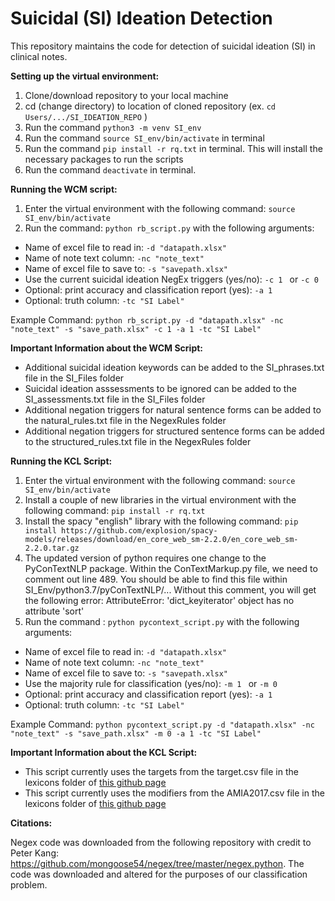 # Suicidal (SI) Ideation Detection
This repository maintains the code for detection of suicidal ideation (SI) in clinical notes. 

**Setting up the virtual environment:**

1. Clone/download repository to your local machine 
2. cd (change directory) to location of cloned repository (ex. ```cd Users/.../SI_IDEATION_REPO``` )
3. Run the command ```python3 -m venv SI_env```
3. Run the command ```source SI_env/bin/activate``` in terminal 
4. Run the command ```pip install -r rq.txt``` in terminal. This will install the necessary packages to run the scripts
5. Run the command ```deactivate``` in terminal. 

**Running the WCM script:** 
1. Enter the virtual environment with the following command: ```source SI_env/bin/activate```
2. Run the command: ```python rb_script.py``` with the following arguments:
  - Name of excel file to read in: ```-d "datapath.xlsx" ```
  - Name of note text column: ```-nc "note_text"```
  - Name of excel file to save to: ```-s "savepath.xlsx" ```
  - Use the current suicidal ideation NegEx triggers (yes/no): ```-c 1 ``` or ```-c 0 ```
  - Optional: print accuracy and classification report (yes): ```-a 1 ```
  - Optional: truth column: ```-tc "SI Label"```
  
  Example Command: ```python rb_script.py -d "datapath.xlsx" -nc "note_text" -s "save_path.xlsx" -c 1 -a 1 -tc "SI Label"```

**Important Information about the WCM Script:**
- Additional suicidal ideation keywords can be added to the SI_phrases.txt file in the SI_Files folder
- Suicidal ideation asssessments to be ignored can be added to the SI_assessments.txt file in the SI_Files folder
- Additional negation triggers for natural sentence forms can be added to the natural_rules.txt file in the NegexRules folder 
- Additional negation triggers for structured sentence forms can be added to the structured_rules.txt file in the NegexRules folder

**Running the KCL Script:**
1. Enter the virtual environment with the following command: ```source SI_env/bin/activate```
2. Install a couple of new libraries in the virtual environment with the following command: ```pip install -r rq.txt```
3. Install the spacy "english" library with the following command: ```pip install https://github.com/explosion/spacy-models/releases/download/en_core_web_sm-2.2.0/en_core_web_sm-2.2.0.tar.gz```
4. The updated version of python requires one change to the PyConTextNLP package. Within the ConTextMarkup.py file, we need to comment out line 489. You should be able to find this file within SI_Env/python3.7/pyConTextNLP/... Without this comment, you will get the following error: AttributeError: 'dict_keyiterator' object has no attribute 'sort'
5. Run the command : ```python pycontext_script.py``` with the following arguments:
  - Name of excel file to read in: ```-d "datapath.xlsx" ```
  - Name of note text column: ```-nc "note_text"```
  - Name of excel file to save to: ```-s "savepath.xlsx" ```
  - Use the majority rule for classification (yes/no): ```-m 1 ``` or ```-m 0 ```
  - Optional: print accuracy and classification report (yes): ```-a 1 ```
  - Optional: truth column: ```-tc "SI Label"```

Example Command: ```python pycontext_script.py -d "datapath.xlsx" -nc "note_text" -s "save_path.xlsx" -m 0 -a 1 -tc "SI Label"```

**Important Information about the KCL Script:**
- This script currently uses the targets from the target.csv file in the lexicons folder of [this github page](https://github.com/KCL-Health-NLP/camhs_pycontext_adaptation)
- This script currently uses the modifiers from the AMIA2017.csv file in the lexicons folder of [this github page](https://github.com/KCL-Health-NLP/camhs_pycontext_adaptation)

**Citations:**

Negex code was downloaded from the following repository with credit to Peter Kang: https://github.com/mongoose54/negex/tree/master/negex.python. The code was downloaded and altered for the purposes of our classification problem. 
